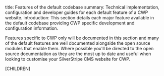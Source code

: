 title: Features of the default codebase
summary: Technical implementation, configuration and developer guides for each default feature of a CWP website.
introduction: This section details each major feature available in the default codebase providing CWP specific development and configuration information. 

Features specific to CWP only will be documented in this section and many of the default features are well documented alongside the open source modules that enable them. 
Where possible you'll be directed to the open source documentation as they are the most up to date and useful when looking to customise your SilverStripe CMS website for CWP.

[CHILDREN]
